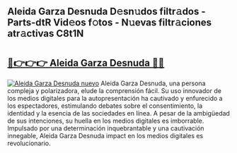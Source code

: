 ## Aleida Garza Desnuda D𝚎sn𝚞dos filtr𝚊dos - Parts-dtR Vid𝚎os f𝚘tos - N𝚞evas filtr𝚊ciones atr𝚊ctivas C8t1N

# <h2><a href="http://mba2vv1.tromn.icu/?c=Aleida+Garza+Desnuda">🔗👉👉👉 Aleida Garza Desnuda 🔗🔗</a></h2>

[![Aleida Garza Desnuda nuevo](https://i.imgur.com/pEAQMta.gif)](http://mba2vv1.tromn.icu/?c=Aleida+Garza+Desnuda)
Aleida Garza Desnuda, una persona compleja y polarizadora, elude la comprensión fácil. Su uso innovador de los medios digitales para la autopresentación ha cautivado y enfurecido a los espectadores, estimulando debates sobre el consentimiento, la identidad y la esencia de las sociedades en línea. A pesar de la ambigüedad de sus intenciones, su huella en los medios digitales es imborrable. Impulsado por una determinación inquebrantable y una cautivación innegable, Aleida Garza Desnuda impact en los medios digitales es revolucionario.
